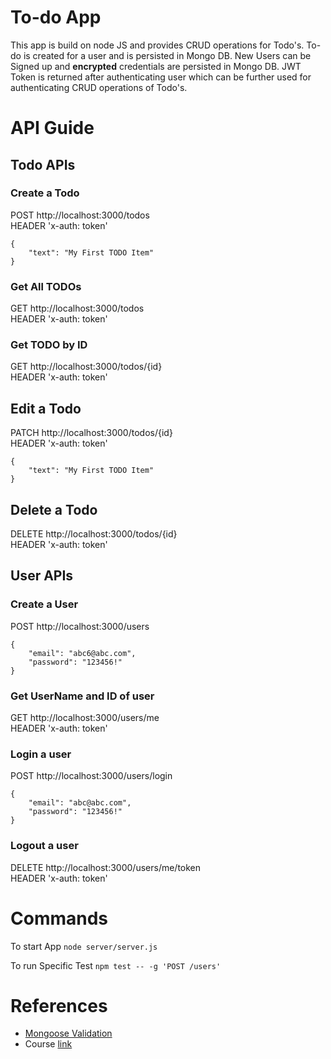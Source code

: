 # To-do App

This app is build on node JS and provides CRUD operations for Todo's. To-do is created for a user and is persisted in Mongo DB. New Users can be Signed up and **encrypted** credentials are persisted in Mongo DB. JWT Token is returned after authenticating user which can be further used for authenticating CRUD operations of Todo's.

# API Guide
## Todo APIs

### Create a Todo
POST http://localhost:3000/todos  
HEADER 'x-auth: token'
```
{
	"text": "My First TODO Item"
}
```

### Get All TODOs
GET http://localhost:3000/todos  
HEADER 'x-auth: token'

### Get TODO by ID
GET http://localhost:3000/todos/{id}  
HEADER 'x-auth: token'

## Edit a Todo
PATCH http://localhost:3000/todos/{id}  
HEADER 'x-auth: token'
```
{
	"text": "My First TODO Item"
}
```

## Delete a Todo
DELETE http://localhost:3000/todos/{id}  
HEADER 'x-auth: token'

## User APIs

### Create a User
POST http://localhost:3000/users  
```
{
	"email": "abc6@abc.com",
	"password": "123456!"
}
```
### Get UserName and ID of user
GET http://localhost:3000/users/me  
HEADER 'x-auth: token'

### Login a user
POST http://localhost:3000/users/login 
```
{
	"email": "abc@abc.com",
	"password": "123456!"
}
```

### Logout a user
DELETE http://localhost:3000/users/me/token  
HEADER 'x-auth: token'

# Commands
To start App ``` node server/server.js ```

To run Specific Test ``` npm test -- -g 'POST /users' ```

# References
- [Mongoose Validation](http://mongoosejs.com/docs/validation.html)
- Course [link](https://www.udemy.com/the-complete-nodejs-developer-course-2)
